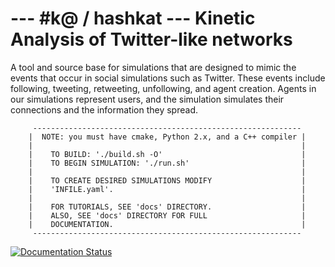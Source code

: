 --- #k@ / hashkat ---   Kinetic Analysis of Twitter-like networks
===

A tool and source base for simulations that are designed to mimic the events that occur in social simulations such as Twitter. These events include following, tweeting, retweeting, unfollowing, and agent creation. Agents in our simulations represent users, and the simulation simulates their connections and the information they spread.

         ------------------------------------------------------------
        |  NOTE: you must have cmake, Python 2.x, and a C++ compiler |
        |                                                            |
        |    TO BUILD: './build.sh -O'                               |
        |    TO BEGIN SIMULATION: './run.sh'                         |
        |                                                            |
        |    TO CREATE DESIRED SIMULATIONS MODIFY                    |
        |    'INFILE.yaml'.                                          |
        |                                                            |
        |    FOR TUTORIALS, SEE 'docs' DIRECTORY.                    |
        |    ALSO, SEE 'docs' DIRECTORY FOR FULL                     |
        |    DOCUMENTATION.                                          |
         ------------------------------------------------------------


[![Documentation Status](https://readthedocs.org/projects/hashkat/badge/?version=latest)](https://readthedocs.org/projects/hashkat/?badge=latest)

